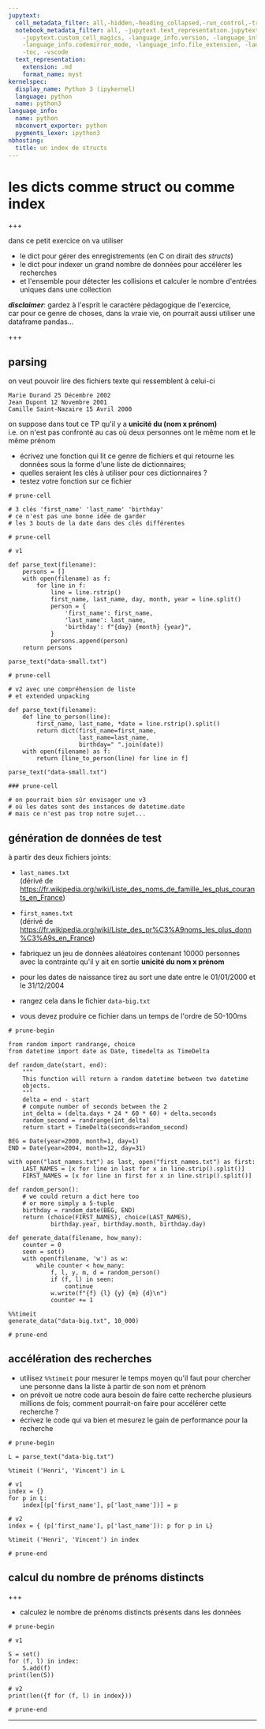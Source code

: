 ```yaml
---
jupytext:
  cell_metadata_filter: all,-hidden,-heading_collapsed,-run_control,-trusted
  notebook_metadata_filter: all, -jupytext.text_representation.jupytext_version, -jupytext.text_representation.format_version,
    -jupytext.custom_cell_magics, -language_info.version, -language_info.codemirror_mode.version,
    -language_info.codemirror_mode, -language_info.file_extension, -language_info.mimetype,
    -toc, -vscode
  text_representation:
    extension: .md
    format_name: myst
kernelspec:
  display_name: Python 3 (ipykernel)
  language: python
  name: python3
language_info:
  name: python
  nbconvert_exporter: python
  pygments_lexer: ipython3
nbhosting:
  title: un index de structs
---
```


# les dicts comme struct ou comme index

+++

dans ce petit exercice on va utiliser
* le dict pour gérer des enregistrements (en C on dirait des *structs*)
* le dict pour indexer un grand nombre de données pour accélérer les recherches
* et l'ensemble pour détecter les collisions et calculer le nombre d'entrées uniques dans une collection

***disclaimer***: gardez à l'esprit le caractère pédagogique de l'exercice,  
car pour ce genre de choses, dans la vraie vie, on pourrait aussi utiliser une dataframe pandas...

+++

## parsing

on veut pouvoir lire des fichiers texte qui ressemblent à celui-ci
```
Marie Durand 25 Décembre 2002
Jean Dupont 12 Novembre 2001
Camille Saint-Nazaire 15 Avril 2000
```

on suppose dans tout ce TP qu'il y a **unicité du (nom x prénom)**  
i.e. on n'est pas confronté au cas où deux personnes ont le même nom et le même prénom


* écrivez une fonction qui lit ce genre de fichiers et qui retourne les données sous la forme d'une liste de dictionnaires;  
* quelles seraient les clés à utiliser pour ces dictionnaires ?
* testez votre fonction sur ce fichier

```{code-cell} ipython3
# prune-cell

# 3 clés 'first_name' 'last_name' 'birthday'
# ce n'est pas une bonne idée de garder 
# les 3 bouts de la date dans des clés différentes
```

```{code-cell} ipython3
# prune-cell

# v1 

def parse_text(filename):
    persons = []
    with open(filename) as f:
        for line in f:
            line = line.rstrip()
            first_name, last_name, day, month, year = line.split()
            person = {
                'first_name': first_name,
                'last_name': last_name,
                'birthday': f"{day} {month} {year}",                
            }
            persons.append(person)
    return persons

parse_text("data-small.txt")
```

```{code-cell} ipython3
# prune-cell

# v2 avec une compréhension de liste
# et extended unpacking 

def parse_text(filename):
    def line_to_person(line):
        first_name, last_name, *date = line.rstrip().split()
        return dict(first_name=first_name, 
                    last_name=last_name,
                    birthday=" ".join(date))
    with open(filename) as f:
        return [line_to_person(line) for line in f]

parse_text("data-small.txt")
```

```{code-cell} ipython3
### prune-cell

# on pourrait bien sûr envisager une v3 
# où les dates sont des instances de datetime.date
# mais ce n'est pas trop notre sujet...
```

## génération de données de test

à partir des deux fichiers joints:

* `last_names.txt`  
  (dérivé de <https://fr.wikipedia.org/wiki/Liste_des_noms_de_famille_les_plus_courants_en_France>)
* `first_names.txt`  
  (dérivé de <https://fr.wikipedia.org/wiki/Liste_des_pr%C3%A9noms_les_plus_donn%C3%A9s_en_France>)

* fabriquez un jeu de données aléatoires contenant 10000 personnes  
  avec la contrainte qu'il y ait en sortie **unicité du nom x prénom**  
* pour les dates de naissance tirez au sort une date entre le 01/01/2000 et le 31/12/2004
* rangez cela dans le fichier `data-big.txt`
* vous devez produire ce fichier dans un temps de l'ordre de 50-100ms

```{code-cell} ipython3
# prune-begin
```

```{code-cell} ipython3
from random import randrange, choice
from datetime import date as Date, timedelta as TimeDelta

def random_date(start, end):
    """
    This function will return a random datetime between two datetime 
    objects.
    """
    delta = end - start
    # compute number of seconds between the 2
    int_delta = (delta.days * 24 * 60 * 60) + delta.seconds
    random_second = randrange(int_delta)
    return start + TimeDelta(seconds=random_second)

BEG = Date(year=2000, month=1, day=1)
END = Date(year=2004, month=12, day=31)

with open("last_names.txt") as last, open("first_names.txt") as first:
    LAST_NAMES = [x for line in last for x in line.strip().split()]
    FIRST_NAMES = [x for line in first for x in line.strip().split()]
    
def random_person():
    # we could return a dict here too
    # or more simply a 5-tuple
    birthday = random_date(BEG, END)
    return (choice(FIRST_NAMES), choice(LAST_NAMES),
            birthday.year, birthday.month, birthday.day)

def generate_data(filename, how_many):
    counter = 0
    seen = set()
    with open(filename, 'w') as w:
        while counter < how_many:
            f, l, y, m, d = random_person()
            if (f, l) in seen:
                continue
            w.write(f"{f} {l} {y} {m} {d}\n")
            counter += 1
```

```{code-cell} ipython3
%%timeit
generate_data("data-big.txt", 10_000)
```

```{code-cell} ipython3
# prune-end
```

## accélération des recherches

* utilisez `%%timeit` pour mesurer le temps moyen qu'il faut pour chercher
  une personne dans la liste à partir de son nom et prénom
* on prévoit ue notre code aura besoin de faire cette recherche plusieurs millions de fois;
  comment pourrait-on faire pour accélérer cette recherche ? 
* écrivez le code qui va bien et mesurez le gain de performance pour la recherche

```{code-cell} ipython3
# prune-begin
```

```{code-cell} ipython3
L = parse_text("data-big.txt")
```

```{code-cell} ipython3
%timeit ('Henri', 'Vincent') in L
```

```{code-cell} ipython3
# v1
index = {}
for p in L:
    index[(p['first_name'], p['last_name'])] = p
```

```{code-cell} ipython3
# v2
index = { (p['first_name'], p['last_name']): p for p in L}
```

```{code-cell} ipython3
%timeit ('Henri', 'Vincent') in index
```

```{code-cell} ipython3
# prune-end
```

## calcul du nombre de prénoms distincts

+++

* calculez le nombre de prénoms distincts présents dans les données

```{code-cell} ipython3
# prune-begin
```

```{code-cell} ipython3
# v1

S = set()
for (f, l) in index:
    S.add(f)
print(len(S))
```

```{code-cell} ipython3
# v2
print(len({f for (f, l) in index}))
```

```{code-cell} ipython3
# prune-end
```

***
